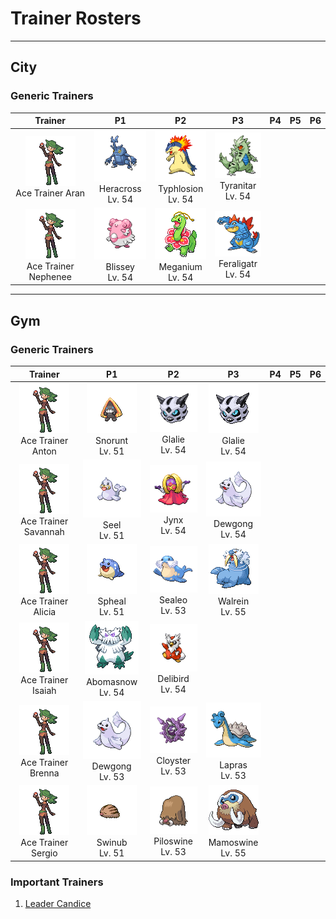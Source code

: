 # Trainer Rosters

---

## City


### Generic Trainers

| Trainer | P1 | P2 | P3 | P4 | P5 | P6 |
|:-------:|:--:|:--:|:--:|:--:|:--:|:--:|
| ![Ace Trainer Aran](../../assets/trainers/ace_trainer.png)<br>Ace Trainer Aran | ![Heracross](../../assets/sprites/heracross/front.gif)<br>Heracross<br>Lv. 54 | ![Typhlosion](../../assets/sprites/typhlosion/front.gif)<br>Typhlosion<br>Lv. 54 | ![Tyranitar](../../assets/sprites/tyranitar/front.gif)<br>Tyranitar<br>Lv. 54 |
| ![Ace Trainer Nephenee](../../assets/trainers/ace_trainer.png)<br>Ace Trainer Nephenee | ![Blissey](../../assets/sprites/blissey/front.gif)<br>Blissey<br>Lv. 54 | ![Meganium](../../assets/sprites/meganium/front.gif)<br>Meganium<br>Lv. 54 | ![Feraligatr](../../assets/sprites/feraligatr/front.gif)<br>Feraligatr<br>Lv. 54 |


---

## Gym


### Generic Trainers

| Trainer | P1 | P2 | P3 | P4 | P5 | P6 |
|:-------:|:--:|:--:|:--:|:--:|:--:|:--:|
| ![Ace Trainer Anton](../../assets/trainers/ace_trainer.png)<br>Ace Trainer Anton | ![Snorunt](../../assets/sprites/snorunt/front.gif)<br>Snorunt<br>Lv. 51 | ![Glalie](../../assets/sprites/glalie/front.gif)<br>Glalie<br>Lv. 54 | ![Glalie](../../assets/sprites/glalie/front.gif)<br>Glalie<br>Lv. 54 |
| ![Ace Trainer Savannah](../../assets/trainers/ace_trainer.png)<br>Ace Trainer Savannah | ![Seel](../../assets/sprites/seel/front.gif)<br>Seel<br>Lv. 51 | ![Jynx](../../assets/sprites/jynx/front.gif)<br>Jynx<br>Lv. 54 | ![Dewgong](../../assets/sprites/dewgong/front.gif)<br>Dewgong<br>Lv. 54 |
| ![Ace Trainer Alicia](../../assets/trainers/ace_trainer.png)<br>Ace Trainer Alicia | ![Spheal](../../assets/sprites/spheal/front.gif)<br>Spheal<br>Lv. 51 | ![Sealeo](../../assets/sprites/sealeo/front.gif)<br>Sealeo<br>Lv. 53 | ![Walrein](../../assets/sprites/walrein/front.gif)<br>Walrein<br>Lv. 55 |
| ![Ace Trainer Isaiah](../../assets/trainers/ace_trainer.png)<br>Ace Trainer Isaiah | ![Abomasnow](../../assets/sprites/abomasnow/front.gif)<br>Abomasnow<br>Lv. 54 | ![Delibird](../../assets/sprites/delibird/front.gif)<br>Delibird<br>Lv. 54 |
| ![Ace Trainer Brenna](../../assets/trainers/ace_trainer.png)<br>Ace Trainer Brenna | ![Dewgong](../../assets/sprites/dewgong/front.gif)<br>Dewgong<br>Lv. 53 | ![Cloyster](../../assets/sprites/cloyster/front.gif)<br>Cloyster<br>Lv. 53 | ![Lapras](../../assets/sprites/lapras/front.gif)<br>Lapras<br>Lv. 53 |
| ![Ace Trainer Sergio](../../assets/trainers/ace_trainer.png)<br>Ace Trainer Sergio | ![Swinub](../../assets/sprites/swinub/front.gif)<br>Swinub<br>Lv. 51 | ![Piloswine](../../assets/sprites/piloswine/front.gif)<br>Piloswine<br>Lv. 53 | ![Mamoswine](../../assets/sprites/mamoswine/front.gif)<br>Mamoswine<br>Lv. 55 |


### Important Trainers

1. [Leader Candice](important_trainers.md#leader-candice)
